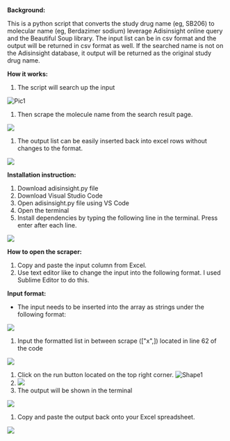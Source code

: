 **Background:**

This is a python script that converts the study drug name (eg, SB206) to molecular name (eg, Berdazimer sodium) leverage Adisinsight online query and the Beautiful Soup library. The input list can be in csv format and the output will be returned in csv format as well. If the searched name is not on the Adisinsight database, it output will be returned as the original study drug name.

**How it works:**

1. The script will search up the input

![Pic1](https://user-images.githubusercontent.com/112147745/193520137-820f30e8-8180-4dbb-b5e1-77b14ce7051b.png)

1. Then scrape the molecule name from the search result page.

![](RackMultipart20221003-1-efzmba_html_5ae0db41c8194863.png)

1. The output list can be easily inserted back into excel rows without changes to the format.

![](RackMultipart20221003-1-efzmba_html_426e2988be2bd8d0.png)

**Installation instruction:**

1. Download adisinsight.py file
2. Download Visual Studio Code
3. Open adisinsight.py file using VS Code
4. Open the terminal
5. Install dependencies by typing the following line in the terminal. Press enter after each line.

![](RackMultipart20221003-1-efzmba_html_8f386ed7a18dd586.gif)

**How to open the scraper:**

1. Copy and paste the input column from Excel.
2. Use text editor like to change the input into the following format. I used Sublime Editor to do this.

**Input format:**

- The input needs to be inserted into the array as strings under the following format:

![](RackMultipart20221003-1-efzmba_html_234663375153f180.gif)

1. Input the formatted list in between scrape (["x",]) located in line 62 of the code

![](RackMultipart20221003-1-efzmba_html_7c38b008bd330820.png)

1. Click on the run button located on the top right corner. ![Shape1](RackMultipart20221003-1-efzmba_html_8d5bc4e88a5f90f.gif)
2. ![](RackMultipart20221003-1-efzmba_html_b9f2498958778608.png)
3. The output will be shown in the terminal

![](RackMultipart20221003-1-efzmba_html_66bce5748153d81.png)

1. Copy and paste the output back onto your Excel spreadsheet.

![](RackMultipart20221003-1-efzmba_html_53dbaef4b47ab4d6.png)

